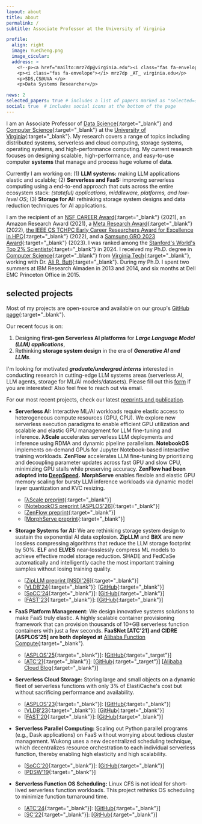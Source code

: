 ```yaml
---
layout: about
title: about
permalink: /
subtitle: Associate Professor at the University of Virginia

profile:
  align: right
  image: YueCheng.png
  image_cicular: 
  address: >
    <!--p><a href="mailto:mrz7dp@virginia.edu"><i class="fas fa-envelope"></i> mrz7dp _AT_ virginia.edu</a></p-->
    <p><i class="fas fa-envelope"></i> mrz7dp _AT_ virginia.edu</p>
    <p>SDS,CS@UVA </p>
    <p>Data Systems Researcher</p>

news: 2
selected_papers: true # includes a list of papers marked as "selected={true}"
social: true  # includes social icons at the bottom of the page
---
```


I am an Associate Professor of [Data Science](https://datascience.virginia.edu/){:target="\_blank"} 
and [Computer Science](https://engineering.virginia.edu/departments/computer-science){:target="\_blank"} at
the [University of Virginia](https://www.virginia.edu/){:target="\_blank"}. 
My research covers a range of topics including distributed systems,
serverless and cloud computing, storage systems, operating systems,
and high-performance computing. 
My current research focuses on designing scalable, high-performance, and
easy-to-use computer **systems** that manage and process huge volume of
**data**.

Currently I am working on: 
(1) **LLM systems:** making LLM applications elastic and scalable;
(2) **Serverless and FaaS:** improving serverless computing using a
end-to-end approach that cuts across the entire ecosystem 
stack: *(stateful) applications, middleware, platforms, and
low-level OS*; 
(3) **Storage for AI:** rethinking storage system designs and data
reduction techniques for AI applications.

I am the recipient of an 
[NSF CAREER Award](https://www.nsf.gov/awardsearch/showAward?AWD_ID=2322860&HistoricalAwards=false){:target="\_blank"} (2021), 
an Amazon Research Award (2021), 
a [Meta Research Award](https://research.facebook.com/blog/2022/9/announcing-the-winners-of-the-2022-ai-system-hardwaresoftware-codesign-request-for-proposals/?locale=en_US&draft=1284382378973290){:target="\_blank"} (2022),
[the IEEE CS TCHPC Early Career Researchers Award for Excellence
in HPC](https://tc.computer.org/tchpc/2022/10/06/2022-ieee-cs-tchpc-award-winners/){:target="\_blank"} (2022), 
and a [Samsung GRO 2023 Award](https://www.sait.samsung.co.kr/saithome/about/collabo_recipients.do){:target="\_blank"} (2023). 
I was ranked among the [Stanford's World's Top 2% Scientists](https://topresearcherslist.com/Home/Profile/977645){:target="\_blank"} in 2024.
I received my Ph.D. degree in [Computer Science](https://cs.vt.edu/){:target="\_blank"} from
[Virginia Tech](https://vt.edu/){:target="\_blank"}, working with Dr.
[Ali R. Butt](https://people.cs.vt.edu/butta/){:target="\_blank"}. 
During my Ph.D. I spent two summers at IBM Research Almaden in 2013
and 2014, and six months at Dell EMC Princeton Office in 2015. 


## selected projects

Most of my projects are open-source and available on our group's [GitHub page](https://github.com/ds2-lab){:target="\_blank"}.

Our recent focus is on:
1. Designing **first-gen Serverless AI platforms** for ***Large Language Model (LLM) applications***,
2. Rethinking **storage system design** in the era of ***Generative AI and LLMs***.

I'm looking for motivated ***graduate/undergrad interns*** interested
in conducting research in cutting-edge LLM systems areas
(serverless AI, LLM agents, storage for ML/AI models/datasets).
Please fill out this [form](https://forms.gle/XgYMd6ULLbxesEuj7) if you
are interested!  Also feel free to reach out via email.

For our most recent projects, check our latest [preprints and publication](https://tddg.github.io/publication/).

* **Serverless AI:** Interactive ML/AI workloads require elastic
access to heterogeneous compute resources (GPU, CPU). We explore
new serverless execution paradigms to enable efficient 
GPU utilization and scalable and elastic GPU management for LLM
fine-tuning and inference. **λScale**
accelerates serverless LLM deployments and inference using RDMA and
dynamic pipeline parallelism. **NotebookOS** implements on-demand
GPUs for Jupyter Notebook-based interactive training workloads.
**ZenFlow** accelerates LLM fine-tuning by prioritizing and
decoupling parameter updates across fast GPU and slow CPU,
minimizing GPU stalls while preserving accuracy. 
**ZenFlow had been adopted into
[DeepSpeed](https://pytorch.org/blog/zenflow-stall-free-offloading-engine-for-llm-training/).** 
**MorphServe** enables flexible and elastic GPU memory scaling for
bursty LLM inference workloads via dynamic model layer quantization
and KVC resizing. 
  * [[λScale preprint](https://arxiv.org/abs/2502.09922){:target="\_blank"}] 
  * [[NotebookOS preprint [ASPLOS'26]](https://arxiv.org/abs/2503.20591){:target="\_blank"}] 
  * [[ZenFlow preprint](https://arxiv.org/abs/2505.12242){:target="\_blank"}] 
  * [[MorphServe preprint](https://arxiv.org/abs/2506.02006){:target="\_blank"}] 
 
* **Storage Systems for AI:** We are rethinking storage system design to sustain the exponential AI data explosion. **ZipLLM** and **BitX** are new lossless compressing algorithms that reduce the LLM storage footprint by 50%.  **ELF** and **ELVES** near-losslessly compress ML models to achieve effective model storage reduction. SHADE and FedCaSe automatically and intelligently cache the most important training samples without losing training quality.  
  * [[ZipLLM preprint [NSDI'26]](https://arxiv.org/abs/2505.06252){:target="\_blank"}]
  * [[VLDB'24](https://www.vldb.org/pvldb/vol17/p2036-su.pdf){:target="\_blank"}]: [[GitHub](https://github.com/ds2-lab/ELF){:target="\_blank"}]
  * [[SoCC'24](https://tddg.github.io/assets/pdf/socc24-fedcase.pdf){:target="\_blank"}]: [[GitHub](https://github.com/rkhan055/FedCaSe){:target="\_blank"}]
  * [[FAST'23](https://www.usenix.org/conference/fast23/presentation/khan){:target="\_blank"}]: [[GitHub](https://github.com/R-I-S-Khan/SHADE){:target="\_blank"}] 

* **FaaS Platform Management:** We design innovative systems solutions to make FaaS truly elastic. A highly scalable container provisioning framework that can provision thousands of 10+GB serverless function containers with just a few seconds. **FaaSNet [ATC'21] and CIDRE [ASPLOS'25] are both deployed at** [Alibaba Function Compute](https://www.alibabacloud.com/product/function-compute){:target="\_blank"}.  
  * [[ASPLOS'25](https://tddg.github.io/assets/pdf/asplos25-cidre.pdf){:target="\_blank"}]: [[GitHub](https://github.com/nzc5ve/cidre_asplos25){:target="\_target"}]
  * [[ATC'21](https://www.usenix.org/conference/atc21/presentation/wang-ao){:target="\_blank"}]: [[GitHub](https://github.com/ds2-lab/FaaSNet){:target="\_target"}] [[Alibaba Cloud Blog](https://www.alibabacloud.com/blog/597937){:target="\_blank"}] 

* **Serverless Cloud Storage:** Storing large and small objects on a dynamic fleet of serverless functions with only 3% of ElastiCache's cost but without sacrificing performance and availability.  
  * [[ASPLOS'23](https://tddg.github.io/assets/pdf/asplos23-lambdafs-ae.pdf){:target="\_blank"}]: [[GitHub](https://github.com/ds2-lab/LambdaFS){:target="\_blank"}] 
  * [[VLDB'23](https://tddg.github.io/assets/pdf/vldb23-infinistore.pdf){:target="\_blank"}]: [[GitHub](https://github.com/ds2-lab/infinistore){:target="\_blank"}] 
  * [[FAST'20](https://www.usenix.org/conference/fast20/presentation/wang-ao){:target="\_blank"}]: [[GitHub](https://github.com/ds2-lab/infinicache){:target="\_blank"}]

* **Serverless Parallel Computing:** Scaling out Python parallel programs (e.g., Dask applications) on FaaS without worrying about tedious cluster management. Wukong uses a new decentralized scheduling technique, which decentralizes resource orchestration to each individual serverless function, thereby enabling high elasticity and high scalability.  
  * [[SoCC'20](https://tddg.github.io/assets/pdf/socc20-wukong.pdf){:target="\_blank"}]: [[GitHub](https://github.com/ds2-lab/Wukong){:target="\_blank"}]
  * [[PDSW'19](https://arxiv.org/abs/1910.05896){:target="\_blank"}]
  
* **Serverless Function OS Scheduling:** Linux CFS is not ideal for
short-lived serverless function workloads. This project rethinks OS
scheduling to minimize function turnaround time.  
  * [[ATC'24](https://tddg.github.io/assets/pdf/atc24-alps-ae.pdf){:target="\_blank"}]: [[GitHub](https://github.com/ds2-lab/ALPS){:target="\_blank"}]
  * [[SC'22](https://arxiv.org/abs/2209.01709){:target="\_blank"}]: [[GitHub](https://github.com/ds2-lab/SFS){:target="\_blank"}] 





